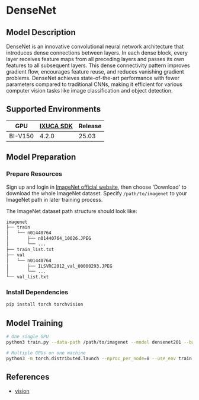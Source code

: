 # DenseNet

## Model Description

DenseNet is an innovative convolutional neural network architecture that introduces dense connections between layers. In
each dense block, every layer receives feature maps from all preceding layers and passes its own features to all
subsequent layers. This dense connectivity pattern improves gradient flow, encourages feature reuse, and reduces
vanishing gradient problems. DenseNet achieves state-of-the-art performance with fewer parameters compared to
traditional CNNs, making it efficient for various computer vision tasks like image classification and object detection.

## Supported Environments

| GPU    | [IXUCA SDK](https://gitee.com/deep-spark/deepspark#%E5%A4%A9%E6%95%B0%E6%99%BA%E7%AE%97%E8%BD%AF%E4%BB%B6%E6%A0%88-ixuca) | Release |
|--------|-----------|---------|
| BI-V150 | 4.2.0     |  25.03  |

## Model Preparation

### Prepare Resources

Sign up and login in [ImageNet official website](https://www.image-net.org/index.php), then choose 'Download' to
download the whole ImageNet dataset. Specify `/path/to/imagenet` to your ImageNet path in later training process.

The ImageNet dataset path structure should look like:

```bash
imagenet
├── train
│   └── n01440764
│       ├── n01440764_10026.JPEG
│       └── ...
├── train_list.txt
├── val
│   └── n01440764
│       ├── ILSVRC2012_val_00000293.JPEG
│       └── ...
└── val_list.txt
```

### Install Dependencies

```bash
pip install torch torchvision
```

## Model Training

```bash
# One single GPU
python3 train.py --data-path /path/to/imagenet --model densenet201 --batch-size 128

# Multiple GPUs on one machine
python3 -m torch.distributed.launch --nproc_per_node=8 --use_env train.py --data-path /path/to/imagenet --model densenet201 --batch-size 128
```

## References

- [vision](https://github.com/pytorch/vision/blob/main/torchvision/models/densenet.py)
